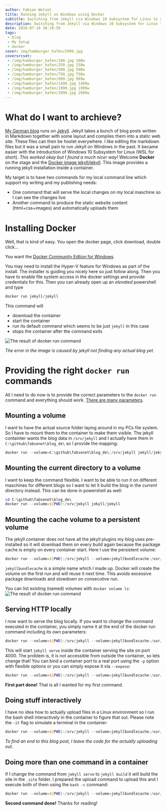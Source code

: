 ```yaml
---
author: Fabian Wetzel
title: Running Jekyll on Windows using Docker
subtitle: Switching from Jekyll via Windows 10 Subsystem for Linux to a Docker containter based local build is easier than I thought
description: Switching from Jekyll via Windows 10 Subsystem for Linux to a Docker containter based local build is easier than I thought. Continue reading this in my blog.
date: 2018-07-16 16:19:50
tags:
 - blog
 - My Setup
 - docker
cover: img/hamburger_hafen/2999.jpg
coversrcset: 
 - /img/hamburger_hafen/100.jpg 100w
 - /img/hamburger_hafen/250.jpg 250w
 - /img/hamburger_hafen/500.jpg 500w
 - /img/hamburger_hafen/750.jpg 750w
 - /img/hamburger_hafen/999.jpg 999w
 - /img/hamburger_hafen/1499.jpg 1499w
 - /img/hamburger_hafen/1999.jpg 1999w
 - /img/hamburger_hafen/2999.jpg 2999w
---
```

# What do I want to archieve?

[My German blog](https://fabse.net) runs on [Jekyll](https://jekyllrb.com/). Jekyll takes a bunch of blog posts written in Markdown together with some layout and compiles them into a static web site. These files can then be hostet everywhere. I like editing the markdown files but it was a small pain to run Jekyll on Windows in the past. It became easier with the introduction of Windows 10 Subsystem for Linux (WSL for short). _This worked okay but I found a much nicer way!_ Welcome **Docker** on the stage and the [Docker image jekyll/jekyll](https://hub.docker.com/r/jekyll/jekyll/). This image provides a running jekyll installation inside a container.

My target is to have two commands for my local command line which support my writing and my publishing needs:

- One command that will serve the local changes on my local maschine so I can see the changes live
- Another command to produce the static website content (html+css+images) and automatically uploads them

# Installing Docker

Well, that is kind of easy. You open the docker page, click download, double click...

You want the [Docker Community Edtion for Windows](https://store.docker.com/editions/community/docker-ce-desktop-windows).

You may need to install the Hyper-V feature for Windows as part of the install. The installer is guiding you nicely here so just follow along. Then you have to enable file system access in the docker settings and provide credentials for this. Then you can already open up an *elevated* powershell and type

```powershell
docker run jekyll/jekyll
```

This command will

- download the container
- start the container
- run its default command which seems to be just `jekyll` in this case
- stops the container after the command exits

![The result of docker run command](first_docker_run.png)

*The error in the image is caused by jekyll not finding any actual blog yet.*

# Providing the right `docker run` commands

All I need to do now is to provide the correct parameters to the `docker run` command and everything should work. [There are many parameters](https://docs.docker.com/engine/reference/run/).

## Mounting a volume

I want to have the actual source folder laying around in my PCs file system. So I have to mount them to the container to make them visible. The jekyll containter wants the blog data in `/srv/jekyll` and I actually have them in `C:\github\fabsenet\blog_de\` so I provide the mapping:

```powershell
docker run --volume=C:\github\fabsenet\blog_de\:/srv/jekyll jekyll/jekyll
```

## Mounting the current directory to a volume

I want to keep the command flexible. I want to be able to run it on different maschines for different blogs so I want to let it build the blog in the *current* directory instead. This can be done in powershell as well:

```powershell
cd C:\github\fabsenet\blog_de\
docker run --volume=${PWD}:/srv/jekyll jekyll/jekyll
```

## Mounting the cache volume to a persistent volume

The jekyll container does not have all the jekyll plugins my blog uses pre-installed so it will download them on every build again because the package cache is empty on every container start. Here I use the persistent volume:

```powershell
docker run --volume=${PWD}:/srv/jekyll --volume=jekyllbundlecache:/usr/local/bundle jekyll/jekyll
```

`jekyllbundlecache` is a simple name which I made up. Docker will create the volume on the first run and will reuse it next time. This avoids excessive package downloads and slowdown on consecutive run.

You can list existing (named) volumes with `docker volume ls`:
![The result of docker run command](first_docker_run.png)

## Serving HTTP locally

I now want to serve the blog locally. If you want to change the command executed in the container, you simply name it at the end of the docker run command including its own parameters:

```powershell
docker run --volume=${PWD}:/srv/jekyll --volume=jekyllbundlecache:/usr/local/bundle jekyll/jekyll jekyll serve
```

This will start `jekyll serve` inside the container serving the site on port 4000. The problem is, it is not accessible from outside the container, so lets change that! You can bind a container port to a real port using the `-p` option with flexible options or you can simply expose it via `--expose`:

```powershell
docker run --volume=${PWD}:/srv/jekyll --volume=jekyllbundlecache:/usr/local/bundle --expose 4000 jekyll/jekyll jekyll serve
```

**First part done!** That is all I wanted for my first command.

## Doing stuff interactively

I have no idea how to actually upload files in a Linux environment so I run the bash shell interactively in the container to figure that out. Please note the `-it` flag to simulate a terminal in the container:

```powershell
docker run --volume=${PWD}:/srv/jekyll --volume=jekyllbundlecache:/usr/local/bundle -it jekyll/jekyll bash
```

*To find an end to this blog post, I leave the code for the actually uploading out.*

## Doing more than one command in a container

If I change the command from `jekyll serve` to `jekyll build` it will build the site in the `_site` folder. I prepared the upload command to upload this and I execute both of them using the `bash -c` command:

```powershell
docker run --volume=${PWD}:/srv/jekyll --volume=jekyllbundlecache:/usr/local/bundle jekyll/jekyll bash -c "jekyll build && echo 'upload command here'"
```

**Second command done!** Thanks for reading!